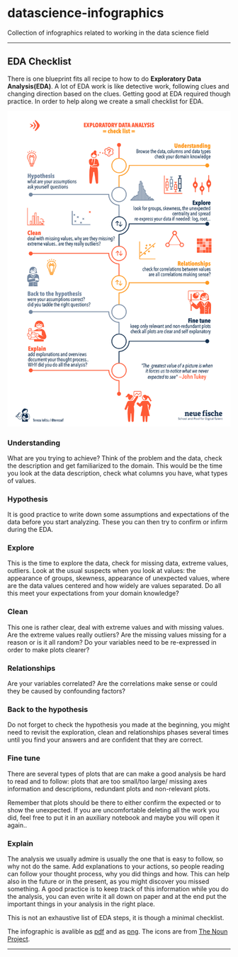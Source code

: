 # datascience-infographics
Collection of infographics related to working in the data science field

-----

## EDA Checklist

There is one blueprint fits all recipe to how to do **Exploratory Data Analysis(EDA)**. A lot of EDA work is like detective work, following clues and changing direction based on the clues. Getting good at EDA required though practice. In order to help along we create a small checklist for EDA.

![EDA](images/EDA_Checklist.png?raw=true "Title")

### Understanding 
What are you trying to achieve? Think of the problem and the data, check the description and get familiarized to the domain. This would be the time you look at the data description, check what columns you have, what types of values.

### Hypothesis
It is good practice to write down some assumptions and expectations of the data before you start analyzing. These you can then try to confirm or infirm during the EDA.

### Explore
This is the time to explore the data, check for missing data, extreme values, outliers. Look at the usual suspects when you look at values: the appearance of groups, skewness, appearance of unexpected values, where are the data values centered and how widely are values separated. Do all this meet your expectations from your domain knowledge?

### Clean
This one is rather clear, deal with extreme values and with missing values. Are the extreme values really outliers? Are the missing values missing for a reason or is it all random? 
Do your variables need to be re-expressed in order to make plots clearer? 

### Relationships
Are your variables correlated? Are the correlations make sense or could they be caused by confounding factors? 

### Back to the hypothesis
Do not forget to check the hypothesis you made at the beginning, you might need to revisit the exploration, clean and relationships phases several times until you find your answers and are confident that they are correct.

### Fine tune
There are several types of plots that are can make a good analysis be hard to read and to follow: plots that are too small/too large/ missing axes information and descriptions, redundant plots and non-relevant plots. 

Remember that plots should be there to either confirm the expected or to show the unexpected. 
If you are uncomfortable deleting all the work you did, feel free to put it in an auxiliary notebook and maybe you will open it again..

### Explain
The analysis we usually admire is usually the one that is easy to follow, so why not do the same. Add explanations to your actions, so people reading can follow your thought process, why you did things and how. This can help also in the future or in the present, as you might discover you missed something. 
A good practice is to keep track of this information while you do the analysis, you can even write it all down on paper and at the end put the important things in your analysis in the right place.

This is not an exhaustive list of EDA steps, it is though a minimal checklist.


The infographic is avalible as [pdf](pdfs/EDA_Checklist.pdf) and as [png](images/EDA_Checklist.png). The icons are from [The Noun Project](https://thenounproject.com).

-----